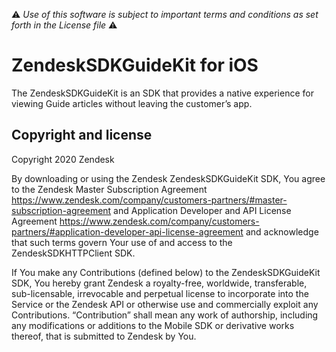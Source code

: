 :warning: *Use of this software is subject to important terms and conditions as set forth in the License file* :warning:

# ZendeskSDKGuideKit for iOS
The ZendeskSDKGuideKit is an SDK that provides a native experience for viewing Guide articles without leaving the customer’s app.

## Copyright and license

Copyright 2020 Zendesk

By downloading or using the Zendesk ZendeskSDKGuideKit SDK, You agree to the Zendesk Master
Subscription Agreement https://www.zendesk.com/company/customers-partners/#master-subscription-agreement and Application Developer and API License
Agreement https://www.zendesk.com/company/customers-partners/#application-developer-api-license-agreement and
acknowledge that such terms govern Your use of and access to the ZendeskSDKHTTPClient SDK.

If You make any Contributions (defined below) to the ZendeskSDKGuideKit SDK, 
You hereby grant Zendesk a royalty-free, worldwide, transferable, sub-licensable, 
irrevocable and perpetual license to incorporate into the Service or the Zendesk API 
or otherwise use and commercially exploit any Contributions. “Contribution” shall mean 
any work of authorship, including any modifications or additions to the Mobile SDK 
or derivative works thereof, that is submitted to Zendesk by You.
